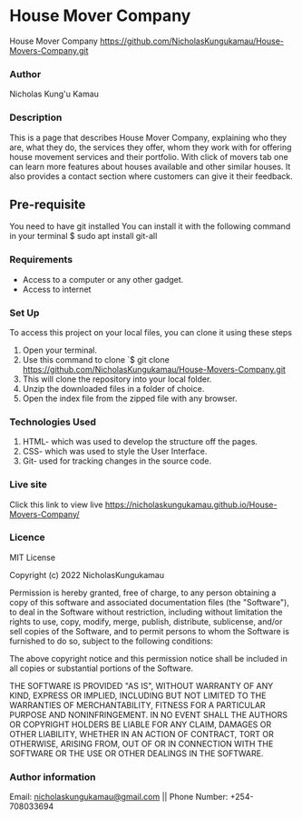 # House Mover Company
 House Mover Company  https://github.com/NicholasKungukamau/House-Movers-Company.git
### Author
Nicholas Kung'u Kamau
### Description
This is a page that describes House Mover Company, explaining who they are, what they do, the services they offer, whom they work with for offering house movement services  and their portfolio. With click of movers tab one can learn more features about houses available and other similar houses. It also provides a contact section where customers can give it their feedback.
## Pre-requisite
You need to have git installed You can install it with the following command in your terminal $ sudo apt install git-all
###  Requirements
 * Access to  a computer or any other gadget.
 * Access to internet

### Set Up
To access this project on your local files, you can clone it using these steps

1. Open your terminal.
2. Use this command to clone `$ git clone https://github.com/NicholasKungukamau/House-Movers-Company.git
3. This will clone the repository into your local folder.
4. Unzip the downloaded files in a folder of choice.
5. Open the index file from the zipped file with any browser.

### Technologies Used
1. HTML- which was used to develop the structure off the pages.
2. CSS- which was used to style the User Interface.
3. Git- used for tracking changes in the source code.

### Live site
Click this link to view live https://nicholaskungukamau.github.io/House-Movers-Company/
### Licence

MIT License

Copyright (c) 2022 NicholasKungukamau

Permission is hereby granted, free of charge, to any person obtaining a copy
of this software and associated documentation files (the "Software"), to deal
in the Software without restriction, including without limitation the rights
to use, copy, modify, merge, publish, distribute, sublicense, and/or sell
copies of the Software, and to permit persons to whom the Software is
furnished to do so, subject to the following conditions:

The above copyright notice and this permission notice shall be included in all
copies or substantial portions of the Software.

THE SOFTWARE IS PROVIDED "AS IS", WITHOUT WARRANTY OF ANY KIND, EXPRESS OR
IMPLIED, INCLUDING BUT NOT LIMITED TO THE WARRANTIES OF MERCHANTABILITY,
FITNESS FOR A PARTICULAR PURPOSE AND NONINFRINGEMENT. IN NO EVENT SHALL THE
AUTHORS OR COPYRIGHT HOLDERS BE LIABLE FOR ANY CLAIM, DAMAGES OR OTHER
LIABILITY, WHETHER IN AN ACTION OF CONTRACT, TORT OR OTHERWISE, ARISING FROM,
OUT OF OR IN CONNECTION WITH THE SOFTWARE OR THE USE OR OTHER DEALINGS IN THE
SOFTWARE.

### Author information 
Email: nicholaskungukamau@gmail.com   || Phone Number: +254-708033694

